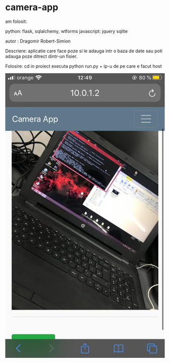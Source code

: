 # camera-app
 
am folosit:

python: flask, sqlalchemy, wtforms
javascript: jquery
sqlite

autor : Dragomir Robert-Simion

Descriere: aplicatie care face poze si le adauga intr o baza de date sau poti adauga poze ditrect dintr-un fisier.

Folosire: cd in proiect executa python run.py + ip-u de pe care e facut host

![ds](ds.jpg)

